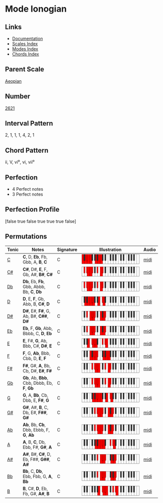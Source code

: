 # Mode Ionogian

## Links

- [Documentation](index.md)
- [Scales Index](Scales.md)
- [Modes Index](Modes.md)
- [Chords Index](Chords.md)

## Parent Scale

[Aeopian](ScaleAeopian.md)

## Number

[2621](https://ianring.com/musictheory/scales/2621)

## Interval Pattern

2, 1, 1, 1, 4, 2, 1

## Chord Pattern

ii, V, vi⁰, vi, vii⁰

## Perfection

- 4 Perfect notes
- 3 Perfect notes

## Perfection Profile

[false true false true true true false]

## Permutations

| Tonic | Notes | Signature | Illustration | Audio |
|-------|-------|-----------|--------------|-------|
| [C](ModeCNaturalIonogian.md) | **C**, D, **Eb**, Fb, Gbb, A, **B**, **C** | C | ![CNaturalIonogian](ModeCNaturalIonogian.png) | [midi](https://github.com/edipermadi/music/blob/main/docs/ModeCNaturalIonogian.mid?raw=true) |
| [C#](ModeCSharpIonogian.md) | **C#**, D#, **E**, F, Gb, A#, **B#**, **C#** | C | ![CSharpIonogian](ModeCSharpIonogian.png) | [midi](https://github.com/edipermadi/music/blob/main/docs/ModeCSharpIonogian.mid?raw=true) |
| [Db](ModeDFlatIonogian.md) | **Db**, Eb, **Fb**, Gbb, Abbb, Bb, **C**, **Db** | C | ![DFlatIonogian](ModeDFlatIonogian.png) | [midi](https://github.com/edipermadi/music/blob/main/docs/ModeDFlatIonogian.mid?raw=true) |
| [D](ModeDNaturalIonogian.md) | **D**, E, **F**, Gb, Abb, B, **C#**, **D** | C | ![DNaturalIonogian](ModeDNaturalIonogian.png) | [midi](https://github.com/edipermadi/music/blob/main/docs/ModeDNaturalIonogian.mid?raw=true) |
| [D#](ModeDSharpIonogian.md) | **D#**, E#, **F#**, G, Ab, B#, **C##**, **D#** | C | ![DSharpIonogian](ModeDSharpIonogian.png) | [midi](https://github.com/edipermadi/music/blob/main/docs/ModeDSharpIonogian.mid?raw=true) |
| [Eb](ModeEFlatIonogian.md) | **Eb**, F, **Gb**, Abb, Bbbb, C, **D**, **Eb** | C | ![EFlatIonogian](ModeEFlatIonogian.png) | [midi](https://github.com/edipermadi/music/blob/main/docs/ModeEFlatIonogian.mid?raw=true) |
| [E](ModeENaturalIonogian.md) | **E**, F#, **G**, Ab, Bbb, C#, **D#**, **E** | C | ![ENaturalIonogian](ModeENaturalIonogian.png) | [midi](https://github.com/edipermadi/music/blob/main/docs/ModeENaturalIonogian.mid?raw=true) |
| [F](ModeFNaturalIonogian.md) | **F**, G, **Ab**, Bbb, Cbb, D, **E**, **F** | C | ![FNaturalIonogian](ModeFNaturalIonogian.png) | [midi](https://github.com/edipermadi/music/blob/main/docs/ModeFNaturalIonogian.mid?raw=true) |
| [F#](ModeFSharpIonogian.md) | **F#**, G#, **A**, Bb, Cb, D#, **E#**, **F#** | C | ![FSharpIonogian](ModeFSharpIonogian.png) | [midi](https://github.com/edipermadi/music/blob/main/docs/ModeFSharpIonogian.mid?raw=true) |
| [Gb](ModeGFlatIonogian.md) | **Gb**, Ab, **Bbb**, Cbb, Dbbb, Eb, **F**, **Gb** | C | ![GFlatIonogian](ModeGFlatIonogian.png) | [midi](https://github.com/edipermadi/music/blob/main/docs/ModeGFlatIonogian.mid?raw=true) |
| [G](ModeGNaturalIonogian.md) | **G**, A, **Bb**, Cb, Dbb, E, **F#**, **G** | C | ![GNaturalIonogian](ModeGNaturalIonogian.png) | [midi](https://github.com/edipermadi/music/blob/main/docs/ModeGNaturalIonogian.mid?raw=true) |
| [G#](ModeGSharpIonogian.md) | **G#**, A#, **B**, C, Db, E#, **F##**, **G#** | C | ![GSharpIonogian](ModeGSharpIonogian.png) | [midi](https://github.com/edipermadi/music/blob/main/docs/ModeGSharpIonogian.mid?raw=true) |
| [Ab](ModeAFlatIonogian.md) | **Ab**, Bb, **Cb**, Dbb, Ebbb, F, **G**, **Ab** | C | ![AFlatIonogian](ModeAFlatIonogian.png) | [midi](https://github.com/edipermadi/music/blob/main/docs/ModeAFlatIonogian.mid?raw=true) |
| [A](ModeANaturalIonogian.md) | **A**, B, **C**, Db, Ebb, F#, **G#**, **A** | C | ![ANaturalIonogian](ModeANaturalIonogian.png) | [midi](https://github.com/edipermadi/music/blob/main/docs/ModeANaturalIonogian.mid?raw=true) |
| [A#](ModeASharpIonogian.md) | **A#**, B#, **C#**, D, Eb, F##, **G##**, **A#** | C | ![ASharpIonogian](ModeASharpIonogian.png) | [midi](https://github.com/edipermadi/music/blob/main/docs/ModeASharpIonogian.mid?raw=true) |
| [Bb](ModeBFlatIonogian.md) | **Bb**, C, **Db**, Ebb, Fbb, G, **A**, **Bb** | C | ![BFlatIonogian](ModeBFlatIonogian.png) | [midi](https://github.com/edipermadi/music/blob/main/docs/ModeBFlatIonogian.mid?raw=true) |
| [B](ModeBNaturalIonogian.md) | **B**, C#, **D**, Eb, Fb, G#, **A#**, **B** | C | ![BNaturalIonogian](ModeBNaturalIonogian.png) | [midi](https://github.com/edipermadi/music/blob/main/docs/ModeBNaturalIonogian.mid?raw=true) |
